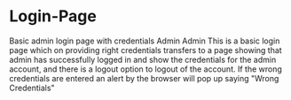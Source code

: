 # Login-Page
Basic admin login page with credentials Admin Admin
This is a basic login  page which on providing right credentials transfers to a page showing that admin has successfully logged in and show the credentials  for the admin account, and there is a logout option to logout of the account.
If the wrong credentials are entered an alert by the browser will pop up saying "Wrong Credentials"
